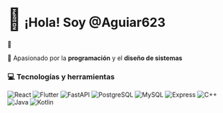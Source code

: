 <h1><span style="font-size: 3rem;">👋</span> ¡Hola! Soy @Aguiar623</h1>👋

🚀 Apasionado por la **programación** y el **diseño de sistemas**

### 💻 Tecnologías y herramientas
![React](https://img.shields.io/badge/-ReactJS-61DAFB?style=flat&logo=react&logoColor=000) ![Flutter](https://img.shields.io/badge/-Flutter-02569B?style=flat&logo=flutter&logoColor=white) ![FastAPI](https://img.shields.io/badge/-FastAPI-009688?style=flat&logo=fastapi&logoColor=white) ![PostgreSQL](https://img.shields.io/badge/-PostgreSQL-336791?style=flat&logo=postgresql&logoColor=white) ![MySQL](https://img.shields.io/badge/-MySQL-4479A1?style=flat&logo=mysql&logoColor=white) ![Express](https://img.shields.io/badge/-Express.js-000000?style=flat&logo=express&logoColor=white) ![C++](https://img.shields.io/badge/-C++-00599C?style=flat&logo=c%2b%2b&logoColor=white) ![Java](https://img.shields.io/badge/-Java-007396?style=flat&logo=java&logoColor=white) ![Kotlin](https://img.shields.io/badge/-Kotlin-0095D5?style=flat&logo=kotlin&logoColor=white)

